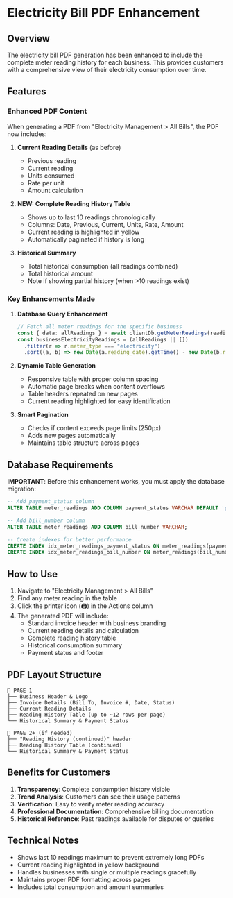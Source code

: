 # Electricity Bill PDF Enhancement

## Overview
The electricity bill PDF generation has been enhanced to include the complete meter reading history for each business. This provides customers with a comprehensive view of their electricity consumption over time.

## Features

### Enhanced PDF Content
When generating a PDF from "Electricity Management > All Bills", the PDF now includes:

1. **Current Reading Details** (as before)
   - Previous reading
   - Current reading  
   - Units consumed
   - Rate per unit
   - Amount calculation

2. **NEW: Complete Reading History Table**
   - Shows up to last 10 readings chronologically
   - Columns: Date, Previous, Current, Units, Rate, Amount
   - Current reading is highlighted in yellow
   - Automatically paginated if history is long

3. **Historical Summary**
   - Total historical consumption (all readings combined)
   - Total historical amount
   - Note if showing partial history (when >10 readings exist)

### Key Enhancements Made

1. **Database Query Enhancement**
   ```typescript
   // Fetch all meter readings for the specific business
   const { data: allReadings } = await clientDb.getMeterReadings(reading.business_id)
   const businessElectricityReadings = (allReadings || [])
     .filter(r => r.meter_type === "electricity")
     .sort((a, b) => new Date(a.reading_date).getTime() - new Date(b.reading_date).getTime())
   ```

2. **Dynamic Table Generation**
   - Responsive table with proper column spacing
   - Automatic page breaks when content overflows
   - Table headers repeated on new pages
   - Current reading highlighted for easy identification

3. **Smart Pagination**
   - Checks if content exceeds page limits (250px)
   - Adds new pages automatically
   - Maintains table structure across pages

## Database Requirements

**IMPORTANT**: Before this enhancement works, you must apply the database migration:

```sql
-- Add payment_status column
ALTER TABLE meter_readings ADD COLUMN payment_status VARCHAR DEFAULT 'pending' CHECK (payment_status IN ('pending', 'paid', 'overdue'));

-- Add bill_number column
ALTER TABLE meter_readings ADD COLUMN bill_number VARCHAR;

-- Create indexes for better performance
CREATE INDEX idx_meter_readings_payment_status ON meter_readings(payment_status);
CREATE INDEX idx_meter_readings_bill_number ON meter_readings(bill_number);
```

## How to Use

1. Navigate to "Electricity Management > All Bills"
2. Find any meter reading in the table
3. Click the printer icon (🖨️) in the Actions column
4. The generated PDF will include:
   - Standard invoice header with business branding
   - Current reading details and calculation
   - Complete reading history table
   - Historical consumption summary
   - Payment status and footer

## PDF Layout Structure

```
📄 PAGE 1
├── Business Header & Logo
├── Invoice Details (Bill To, Invoice #, Date, Status)
├── Current Reading Details
├── Reading History Table (up to ~12 rows per page)
└── Historical Summary & Payment Status

📄 PAGE 2+ (if needed)
├── "Reading History (continued)" header
├── Reading History Table (continued)
└── Historical Summary & Payment Status
```

## Benefits for Customers

1. **Transparency**: Complete consumption history visible
2. **Trend Analysis**: Customers can see their usage patterns
3. **Verification**: Easy to verify meter reading accuracy
4. **Professional Documentation**: Comprehensive billing documentation
5. **Historical Reference**: Past readings available for disputes or queries

## Technical Notes

- Shows last 10 readings maximum to prevent extremely long PDFs
- Current reading highlighted in yellow background
- Handles businesses with single or multiple readings gracefully
- Maintains proper PDF formatting across pages
- Includes total consumption and amount summaries
